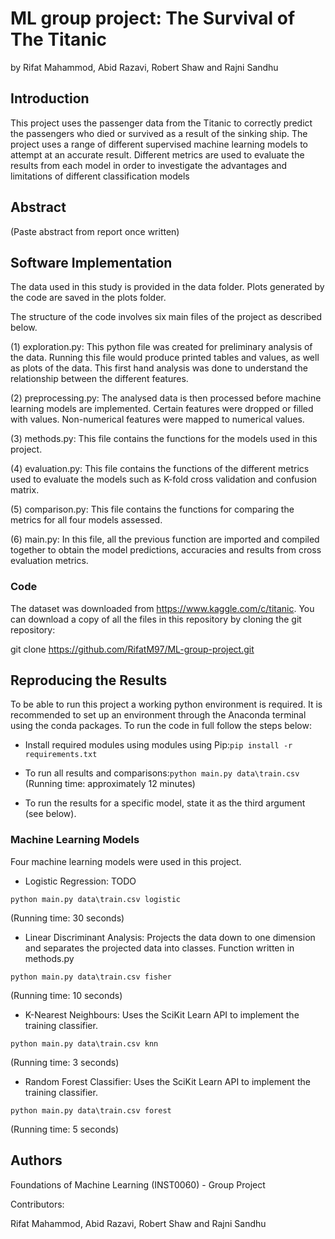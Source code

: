 # ML group project: The Survival of The Titanic
by Rifat Mahammod, Abid Razavi, Robert Shaw and Rajni Sandhu

## Introduction 

This project uses the passenger data from the Titanic to correctly predict the passengers who died or survived as a result of the sinking ship. The project uses a range of different supervised machine learning models to attempt at an accurate result. Different metrics are used to evaluate the results from each model in order to investigate the advantages and limitations of different classification models

## Abstract
(Paste abstract from report once written)

## Software Implementation

The data used in this study is provided in the data folder. Plots generated by the code are saved in the plots folder.

The structure of the code involves six main files of the project as described below.

(1) exploration.py: This python file was created for preliminary analysis of the data. Running this file would produce printed tables and values, as well as plots of the data. This first hand analysis was done to understand the relationship between the different features. 

(2) preprocessing.py: The analysed data is then processed before machine learning models are implemented. Certain features were dropped or filled with values. Non-numerical features were mapped to numerical values.

(3) methods.py: This file contains the functions for the models used in this project.

(4) evaluation.py: This file contains the functions of the different metrics used to evaluate the models such as K-fold cross validation and confusion matrix.

(5) comparison.py: This file contains the functions for comparing the metrics for all four models assessed.

(6) main.py: In this file, all the previous function are imported and compiled together to obtain the model predictions, accuracies and results from cross evaluation metrics.


### Code

The dataset was downloaded from https://www.kaggle.com/c/titanic. You can download a copy of all the files in this repository by cloning the git repository:

git clone https://github.com/RifatM97/ML-group-project.git

## Reproducing the Results

To be able to run this project a working python environment is required. It is recommended to set up an environment through the Anaconda terminal using the conda packages. To run the code in full follow the steps below:

* Install required modules using modules using Pip:`pip install -r requirements.txt`

* To run all results and comparisons:`python main.py data\train.csv`
    (Running time: approximately 12 minutes)

* To run the results for a specific model, state it as the third argument (see below).  

### Machine Learning Models

Four machine learning models were used in this project. 

* Logistic Regression: TODO

`python main.py data\train.csv logistic` 

(Running time: 30 seconds)

* Linear Discriminant Analysis: Projects the data down to one dimension and separates the projected data into classes. Function written in methods.py

`python main.py data\train.csv fisher`

(Running time: 10 seconds)

* K-Nearest Neighbours: Uses the SciKit Learn API to implement the training classifier. 

`python main.py data\train.csv knn` 

(Running time: 3 seconds)

* Random Forest Classifier: Uses the SciKit Learn API to implement the training classifier. 

`python main.py data\train.csv forest` 

(Running time: 5 seconds)


## Authors

Foundations of Machine Learning (INST0060) - Group Project

Contributors: 

Rifat Mahammod, Abid Razavi, Robert Shaw and Rajni Sandhu
